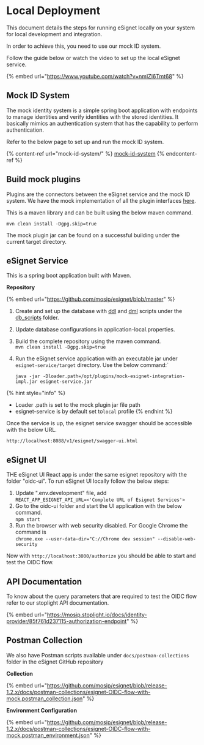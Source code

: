 # Local Deployment

This document details the steps for running eSignet locally on your system for local development and integration.

In order to achieve this, you need to use our mock ID system.

Follow the guide below or watch the video to set up the local eSignet service.

{% embed url="https://www.youtube.com/watch?v=nmIZl6Tmt68" %}

## Mock ID System

The mock identity system is a simple spring boot application with endpoints to manage identities and verify identities with the stored identities. It basically mimics an authentication system that has the capability to perform authentication.

Refer to the below page to set up and run the mock ID system.

{% content-ref url="mock-id-system/" %}
[mock-id-system](mock-id-system/)
{% endcontent-ref %}

## Build mock plugins

Plugins are the connectors between the eSignet service and the mock ID system. We have the mock implementation of all the plugin interfaces [here](https://github.com/mosip/esignet-mock-services/tree/master/mock-esignet-integration-impl).

This is a maven library and can be built using the below maven command.

`mvn clean install -Dgpg.skip=true`

The mock plugin jar can be found on a successful building under the current target directory.

## eSignet Service

This is a spring boot application built with Maven.

**Repository**

{% embed url="https://github.com/mosip/esignet/blob/master" %}

1. Create and set up the database with [ddl](https://github.com/mosip/esignet/tree/master/db\_scripts/mosip\_esignet/ddl) and [dml](https://github.com/mosip/esignet/tree/master/db\_scripts/mosip\_esignet/dml) scripts under the [db\_scripts](https://github.com/mosip/esignet/tree/master/db\_scripts) folder.
2. Update database configurations in application-local.properties.
3. Build the complete repository using the maven command.\
   `mvn clean install -Dgpg.skip=true`
4.  Run the eSignet service application with an executable jar under `esignet-service/target` directory. Use the below command:\`

    `java -jar -Dloader.path=/opt/plugins/mock-esignet-integration-impl.jar esignet-service.jar`

{% hint style="info" %}
* Loader .path is set to the mock plugin jar file path
* esignet-service is by default set to`local` profile
{% endhint %}

Once the service is up, the esignet service swagger should be accessible with the below URL.

```
http://localhost:8088/v1/esignet/swagger-ui.html
```

## eSignet UI

THE eSignet UI React app is under the same esignet repository with the folder "oidc-ui". To run eSignet UI locally follow the below steps:

1. Update ".env.development" file, add\
   `REACT_APP_ESIGNET_API_URL=<'Complete URL of Esignet Services'>`
2. Go to the oidc-ui folder and start the UI application with the below command.\
   `npm start`
3. Run the browser with web security disabled. For Google Chrome the command is\
   `chrome.exe --user-data-dir="C://Chrome dev session" --disable-web-security`

Now with `http://localhost:3000/authorize` you should be able to start and test the OIDC flow.

## API Documentation

To know about the query parameters that are required to test the OIDC flow refer to our stoplight API documentation.

{% embed url="https://mosip.stoplight.io/docs/identity-provider/85f761d237115-authorization-endpoint" %}

## Postman Collection

We also have Postman scripts available under `docs/postman-collections` folder in the eSignet GitHub repository

**Collection**

{% embed url="https://github.com/mosip/esignet/blob/release-1.2.x/docs/postman-collections/esignet-OIDC-flow-with-mock.postman_collection.json" %}

**Environment Configuration**

{% embed url="https://github.com/mosip/esignet/blob/release-1.2.x/docs/postman-collections/esignet-OIDC-flow-with-mock.postman_environment.json" %}
